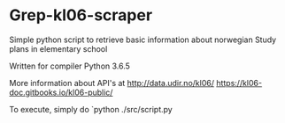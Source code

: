 # Grep-kl06-scraper
Simple python script to retrieve basic information about norwegian Study plans in elementary school

Written for compiler Python 3.6.5

More information about API's at
http://data.udir.no/kl06/
https://kl06-doc.gitbooks.io/kl06-public/

To execute, simply do `python ./src/script.py
